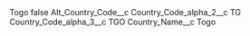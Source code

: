<?xml version="1.0" encoding="UTF-8"?>
<CustomMetadata xmlns="http://soap.sforce.com/2006/04/metadata" xmlns:xsi="http://www.w3.org/2001/XMLSchema-instance" xmlns:xsd="http://www.w3.org/2001/XMLSchema">
    <label>Togo</label>
    <protected>false</protected>
    <values>
        <field>Alt_Country_Code__c</field>
        <value xsi:nil="true"/>
    </values>
    <values>
        <field>Country_Code_alpha_2__c</field>
        <value xsi:type="xsd:string">TG</value>
    </values>
    <values>
        <field>Country_Code_alpha_3__c</field>
        <value xsi:type="xsd:string">TGO</value>
    </values>
    <values>
        <field>Country_Name__c</field>
        <value xsi:type="xsd:string">Togo</value>
    </values>
</CustomMetadata>
